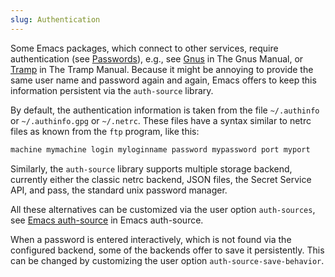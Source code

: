```yaml
---
slug: Authentication
---
```


Some Emacs packages, which connect to other services, require authentication (see [Passwords](/docs/emacs/Passwords)), e.g., see [Gnus](https://www.gnu.org/software/emacs/manual/html_mono/gnus.html#Top) in The Gnus Manual, or [Tramp](https://www.gnu.org/software/emacs/manual/html_mono/tramp.html#Top) in The Tramp Manual. Because it might be annoying to provide the same user name and password again and again, Emacs offers to keep this information persistent via the `auth-source` library.

By default, the authentication information is taken from the file `~/.authinfo` or `~/.authinfo.gpg` or `~/.netrc`. These files have a syntax similar to netrc files as known from the `ftp` program, like this:

```lisp
machine mymachine login myloginname password mypassword port myport
```

Similarly, the `auth-source` library supports multiple storage backend, currently either the classic netrc backend, JSON files, the Secret Service API, and pass, the standard unix password manager.

All these alternatives can be customized via the user option `auth-sources`, see [Emacs auth-source](https://www.gnu.org/software/emacs/manual/html_mono/auth.html#Help-for-users) in Emacs auth-source.

When a password is entered interactively, which is not found via the configured backend, some of the backends offer to save it persistently. This can be changed by customizing the user option `auth-source-save-behavior`.

